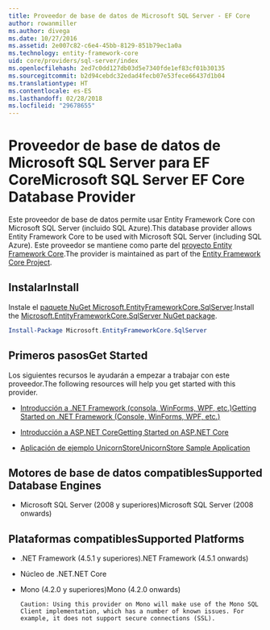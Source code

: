 ```yaml
---
title: Proveedor de base de datos de Microsoft SQL Server - EF Core
author: rowanmiller
ms.author: divega
ms.date: 10/27/2016
ms.assetid: 2e007c82-c6e4-45bb-8129-851b79ec1a0a
ms.technology: entity-framework-core
uid: core/providers/sql-server/index
ms.openlocfilehash: 2ed7c0dd127db03d5e7340fde1ef83cf01b30135
ms.sourcegitcommit: b2d94cebdc32edad4fecb07e53fece66437d1b04
ms.translationtype: HT
ms.contentlocale: es-ES
ms.lasthandoff: 02/28/2018
ms.locfileid: "29678655"
---
```

# <a name="microsoft-sql-server-ef-core-database-provider"></a><span data-ttu-id="63348-102">Proveedor de base de datos de Microsoft SQL Server para EF Core</span><span class="sxs-lookup"><span data-stu-id="63348-102">Microsoft SQL Server EF Core Database Provider</span></span>

<span data-ttu-id="63348-103">Este proveedor de base de datos permite usar Entity Framework Core con Microsoft SQL Server (incluido SQL Azure).</span><span class="sxs-lookup"><span data-stu-id="63348-103">This database provider allows Entity Framework Core to be used with Microsoft SQL Server (including SQL Azure).</span></span> <span data-ttu-id="63348-104">Este proveedor se mantiene como parte del [proyecto Entity Framework Core](https://github.com/aspnet/EntityFrameworkCore).</span><span class="sxs-lookup"><span data-stu-id="63348-104">The provider is maintained as part of the [Entity Framework Core Project](https://github.com/aspnet/EntityFrameworkCore).</span></span>

## <a name="install"></a><span data-ttu-id="63348-105">Instalar</span><span class="sxs-lookup"><span data-stu-id="63348-105">Install</span></span>

<span data-ttu-id="63348-106">Instale el [paquete NuGet Microsoft.EntityFrameworkCore.SqlServer](https://www.nuget.org/packages/Microsoft.EntityFrameworkCore.SqlServer/).</span><span class="sxs-lookup"><span data-stu-id="63348-106">Install the [Microsoft.EntityFrameworkCore.SqlServer NuGet package](https://www.nuget.org/packages/Microsoft.EntityFrameworkCore.SqlServer/).</span></span>

``` powershell
Install-Package Microsoft.EntityFrameworkCore.SqlServer
```

## <a name="get-started"></a><span data-ttu-id="63348-107">Primeros pasos</span><span class="sxs-lookup"><span data-stu-id="63348-107">Get Started</span></span>

<span data-ttu-id="63348-108">Los siguientes recursos le ayudarán a empezar a trabajar con este proveedor.</span><span class="sxs-lookup"><span data-stu-id="63348-108">The following resources will help you get started with this provider.</span></span>
* [<span data-ttu-id="63348-109">Introducción a .NET Framework (consola, WinForms, WPF, etc.)</span><span class="sxs-lookup"><span data-stu-id="63348-109">Getting Started on .NET Framework (Console, WinForms, WPF, etc.)</span></span>](../../get-started/full-dotnet/index.md)

* [<span data-ttu-id="63348-110">Introducción a ASP.NET Core</span><span class="sxs-lookup"><span data-stu-id="63348-110">Getting Started on ASP.NET Core</span></span>](../../get-started/aspnetcore/index.md)

* [<span data-ttu-id="63348-111">Aplicación de ejemplo UnicornStore</span><span class="sxs-lookup"><span data-stu-id="63348-111">UnicornStore Sample Application</span></span>](https://github.com/rowanmiller/UnicornStore/tree/master/UnicornStore)

## <a name="supported-database-engines"></a><span data-ttu-id="63348-112">Motores de base de datos compatibles</span><span class="sxs-lookup"><span data-stu-id="63348-112">Supported Database Engines</span></span>

* <span data-ttu-id="63348-113">Microsoft SQL Server (2008 y superiores)</span><span class="sxs-lookup"><span data-stu-id="63348-113">Microsoft SQL Server (2008 onwards)</span></span>

## <a name="supported-platforms"></a><span data-ttu-id="63348-114">Plataformas compatibles</span><span class="sxs-lookup"><span data-stu-id="63348-114">Supported Platforms</span></span>

* <span data-ttu-id="63348-115">.NET Framework (4.5.1 y superiores)</span><span class="sxs-lookup"><span data-stu-id="63348-115">.NET Framework (4.5.1 onwards)</span></span>

* <span data-ttu-id="63348-116">Núcleo de .NET</span><span class="sxs-lookup"><span data-stu-id="63348-116">.NET Core</span></span>

* <span data-ttu-id="63348-117">Mono (4.2.0 y superiores)</span><span class="sxs-lookup"><span data-stu-id="63348-117">Mono (4.2.0 onwards)</span></span>

      Caution: Using this provider on Mono will make use of the Mono SQL Client implementation, which has a number of known issues. For example, it does not support secure connections (SSL).
